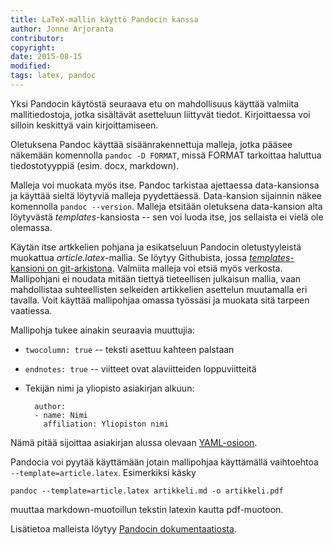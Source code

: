 ```yaml
---
title: LaTeX-mallin käyttö Pandocin kanssa
author: Jonne Arjoranta
contributor:
copyright:
date: 2015-08-15
modified:
tags: latex, pandoc
---
```


Yksi Pandocin käytöstä seuraava etu on mahdollisuus käyttää valmiita mallitiedostoja, jotka sisältävät asetteluun liittyvät tiedot. Kirjoittaessa voi silloin keskittyä vain kirjoittamiseen.

Oletuksena Pandoc käyttää sisäänrakennettuja malleja, jotka pääsee näkemään komennolla `pandoc -D FORMAT`, missä FORMAT tarkoittaa haluttua tiedostotyyppiä (esim. docx, markdown).

Malleja voi muokata myös itse. Pandoc tarkistaa ajettaessa data-kansionsa ja käyttää sieltä löytyviä malleja pyydettäessä. Data-kansion sijainnin näkee komennolla `pandoc --version`. Malleja etsitään oletuksena data-kansion alta löytyvästä *templates*-kansiosta -- sen voi luoda itse, jos sellaista ei vielä ole olemassa.

Käytän itse artkkelien pohjana ja esikatseluun Pandocin oletustyyleistä muokattua *article.latex*-mallia. Se löytyy Githubista, jossa [*templates*-kansioni on git-arkistona](https://github.com/gitkrax/pandoc-templates). Valmiita malleja voi etsiä myös verkosta. Mallipohjani ei noudata mitään tiettyä tieteellisen julkaisun mallia, vaan mahdollistaa suhteellisten selkeiden artikkelien asettelun muutamalla eri tavalla. Voit käyttää mallipohjaa omassa työssäsi ja muokata sitä tarpeen vaatiessa.

Mallipohja tukee ainakin seuraavia muuttujia:

* `twocolumn: true` -- teksti asettuu kahteen palstaan
* `endnotes: true` -- viitteet ovat alaviitteiden loppuviitteitä
* Tekijän nimi ja yliopisto asiakirjan alkuun:

        author:
        - name: Nimi
          affiliation: Yliopiston nimi

Nämä pitää sijoittaa asiakirjan alussa olevaan [YAML-osioon](http://pandoc.org/README.html#metadata-blocks).

Pandocia voi pyytää käyttämään jotain mallipohjaa käyttämällä vaihtoehtoa `--template=article.latex`. Esimerkiksi käsky

`pandoc --template=article.latex artikkeli.md -o artikkeli.pdf`

muuttaa markdown-muotoillun tekstin latexin kautta pdf-muotoon.

Lisätietoa malleista löytyy [Pandocin dokumentaatiosta](http://pandoc.org/README.html#templates).
